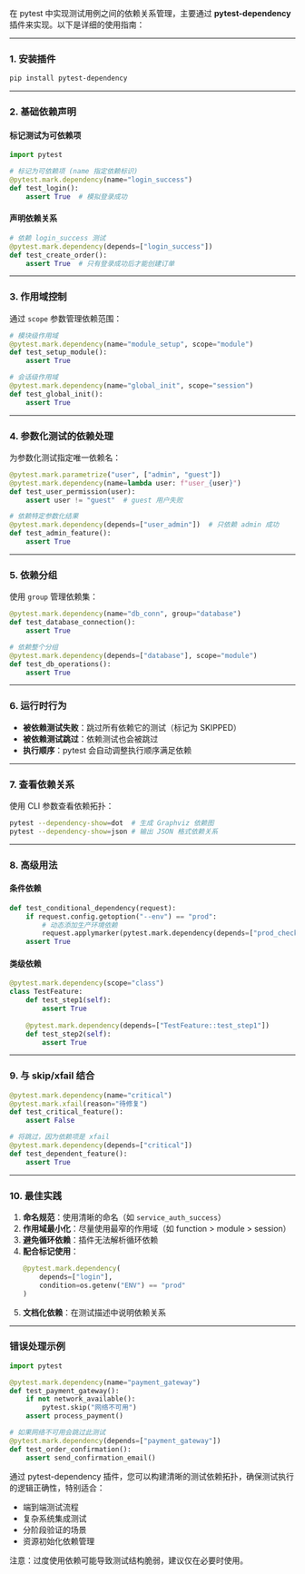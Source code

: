 在 pytest 中实现测试用例之间的依赖关系管理，主要通过 **pytest-dependency** 插件来实现。以下是详细的使用指南：

---

### 1. 安装插件
```bash
pip install pytest-dependency
```

---

### 2. 基础依赖声明
#### 标记测试为可依赖项
```python
import pytest

# 标记为可依赖项 (name 指定依赖标识)
@pytest.mark.dependency(name="login_success")
def test_login():
    assert True  # 模拟登录成功
```

#### 声明依赖关系
```python
# 依赖 login_success 测试
@pytest.mark.dependency(depends=["login_success"])
def test_create_order():
    assert True  # 只有登录成功后才能创建订单
```

---

### 3. 作用域控制
通过 `scope` 参数管理依赖范围：
```python
# 模块级作用域
@pytest.mark.dependency(name="module_setup", scope="module")
def test_setup_module():
    assert True

# 会话级作用域
@pytest.mark.dependency(name="global_init", scope="session")
def test_global_init():
    assert True
```

---

### 4. 参数化测试的依赖处理
为参数化测试指定唯一依赖名：
```python
@pytest.mark.parametrize("user", ["admin", "guest"])
@pytest.mark.dependency(name=lambda user: f"user_{user}")
def test_user_permission(user):
    assert user != "guest"  # guest 用户失败

# 依赖特定参数化结果
@pytest.mark.dependency(depends=["user_admin"])  # 只依赖 admin 成功
def test_admin_feature():
    assert True
```

---

### 5. 依赖分组
使用 `group` 管理依赖集：
```python
@pytest.mark.dependency(name="db_conn", group="database")
def test_database_connection():
    assert True

# 依赖整个分组
@pytest.mark.dependency(depends=["database"], scope="module")
def test_db_operations():
    assert True
```

---

### 6. 运行时行为
- **被依赖测试失败**：跳过所有依赖它的测试（标记为 SKIPPED）
- **被依赖测试跳过**：依赖测试也会被跳过
- **执行顺序**：pytest 会自动调整执行顺序满足依赖

---

### 7. 查看依赖关系
使用 CLI 参数查看依赖拓扑：
```bash
pytest --dependency-show=dot  # 生成 Graphviz 依赖图
pytest --dependency-show=json # 输出 JSON 格式依赖关系
```

---

### 8. 高级用法
#### 条件依赖
```python
def test_conditional_dependency(request):
    if request.config.getoption("--env") == "prod":
        # 动态添加生产环境依赖
        request.applymarker(pytest.mark.dependency(depends=["prod_check"]))
    assert True
```

#### 类级依赖
```python
@pytest.mark.dependency(scope="class")
class TestFeature:
    def test_step1(self):
        assert True
    
    @pytest.mark.dependency(depends=["TestFeature::test_step1"])
    def test_step2(self):
        assert True
```

---

### 9. 与 skip/xfail 结合
```python
@pytest.mark.dependency(name="critical")
@pytest.mark.xfail(reason="待修复")
def test_critical_feature():
    assert False

# 将跳过，因为依赖项是 xfail
@pytest.mark.dependency(depends=["critical"])
def test_dependent_feature():
    assert True
```

---

### 10. 最佳实践
1. **命名规范**：使用清晰的命名（如 `service_auth_success`）
2. **作用域最小化**：尽量使用最窄的作用域（如 function > module > session）
3. **避免循环依赖**：插件无法解析循环依赖
4. **配合标记使用**：
   ```python
   @pytest.mark.dependency(
       depends=["login"], 
       condition=os.getenv("ENV") == "prod"
   )
   ```
5. **文档化依赖**：在测试描述中说明依赖关系

---

### 错误处理示例
```python
import pytest

@pytest.mark.dependency(name="payment_gateway")
def test_payment_gateway():
    if not network_available():
        pytest.skip("网络不可用")
    assert process_payment()

# 如果网络不可用会跳过此测试
@pytest.mark.dependency(depends=["payment_gateway"])
def test_order_confirmation():
    assert send_confirmation_email()
```

通过 pytest-dependency 插件，您可以构建清晰的测试依赖拓扑，确保测试执行的逻辑正确性，特别适合：
- 端到端测试流程
- 复杂系统集成测试
- 分阶段验证的场景
- 资源初始化依赖管理

注意：过度使用依赖可能导致测试结构脆弱，建议仅在必要时使用。